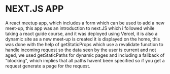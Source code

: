 # NEXT.JS APP

A react meetup app, which includes a form which can be used to add a new meet-up, this app was an introduction to next.JS which i followed while taking a react guide course, and it was deployed using Vercel, it is also a dynamic site as a new meet-up is created it is displayed on the home, this was done with the help of getStaticProps which use a revalidate function to handle incoming request so the data seen by the user is current and not aged, we used getStaticPaths for dynamic pages and including a fallback of "blocking", which implies that all paths havent been specified so if you get a request generate a page for the request.
